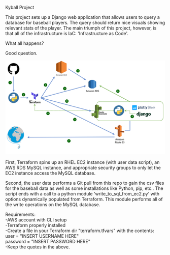 Kyball Project

This project sets up a Django web application that allows users to query a database for baseball players.
The query should return nice visuals showing relevant stats of the player. The main triumph of this project,
however, is that all of the infrastructure is IaC: 'Infrastructure as Code'. 

What all happens?

Good question.

![Alt text](mysite/static/kyball/images/diagram_with_numbers.png?raw=true "Infrastructure")

First, Terraform spins up an RHEL EC2 instance (with user data script), an AWS RDS MySQL instance, and appropriate security groups to only let the EC2 instance access the MySQL database.

Second, the user data performs a Git pull from this repo to gain the csv files for the baseball data as well as some installations like Python, pip, etc.. The script ends with a call to a python module 'write_to_sql_from_ec2.py' with options dynamically populated from Terraform. This module performs all of the write operations on the MySQL database.

Requirements:<br />
	-AWS account with CLI setup<br />
	-Terraform properly installed<br />
	-Create a file in your Terraform dir "terraform.tfvars" with the contents:<br />
		user = "INSERT USERNAME HERE"<br />
		password = "INSERT PASSWORD HERE"<br />
	-Keep the quotes in the above.<br />

